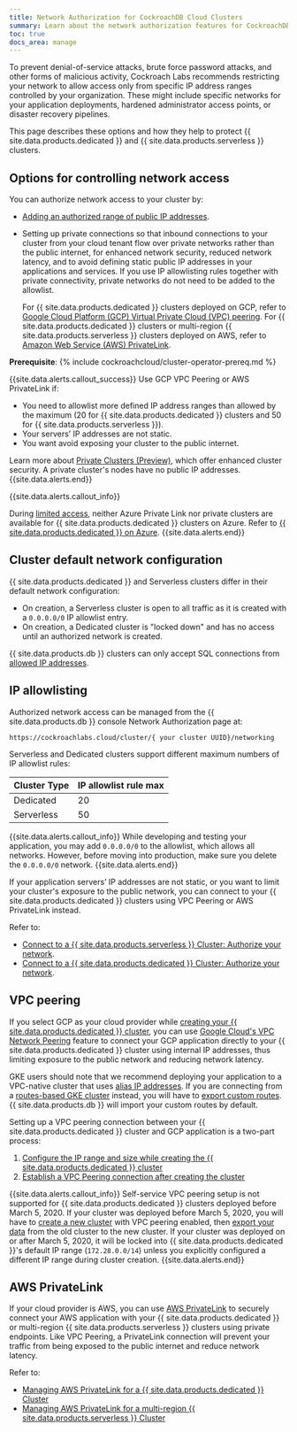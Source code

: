 ```yaml
---
title: Network Authorization for CockroachDB Cloud Clusters
summary: Learn about the network authorization features for CockroachDB Cloud clusters.
toc: true
docs_area: manage
---
```


To prevent denial-of-service attacks, brute force password attacks, and other forms of malicious activity, Cockroach Labs recommends restricting your network to allow access only from specific IP address ranges controlled by your organization. These might include specific networks for your application deployments, hardened administrator access points, or disaster recovery pipelines.

This page describes these options and how they help to protect {{ site.data.products.dedicated }} and {{ site.data.products.serverless }} clusters.

## Options for controlling network access

You can authorize network access to your cluster by:

- [Adding an authorized range of public IP addresses](#ip-allowlisting).
- Setting up private connections so that inbound connections to your cluster from your cloud tenant flow over private networks rather than the public internet, for enhanced network security, reduced network latency, and to avoid defining static public IP addresses in your applications and services. If you use IP allowlisting rules together with private connectivity, private networks do not need to be added to the allowlist.

    For {{ site.data.products.dedicated }} clusters deployed on GCP, refer to [Google Cloud Platform (GCP) Virtual Private Cloud (VPC) peering](#vpc-peering). For {{ site.data.products.dedicated }} clusters or multi-region {{ site.data.products.serverless }} clusters deployed on AWS, refer to [Amazon Web Service (AWS) PrivateLink](#aws-privatelink).

**Prerequisite**: {% include cockroachcloud/cluster-operator-prereq.md %}

{{site.data.alerts.callout_success}}
Use GCP VPC Peering or AWS PrivateLink if:

- You need to allowlist more defined IP address ranges than allowed by the maximum (20 for {{ site.data.products.dedicated }} clusters and 50 for {{ site.data.products.serverless }}).
- Your servers’ IP addresses are not static.
- You want avoid exposing your cluster to the public internet.

Learn more about [Private Clusters (Preview)](private-clusters.html), which offer enhanced cluster security. A private cluster's nodes have no public IP addresses.
{{site.data.alerts.end}}

{{site.data.alerts.callout_info}}

During [limited access](/docs/{{site.versions["stable"]}}/cockroachdb-feature-availability.html), neither Azure Private Link nor private clusters are available for {{ site.data.products.dedicated }} clusters on Azure. Refer to [{{ site.data.products.dedicated }} on Azure](cockroachdb-dedicated-on-azure.html).
{{site.data.alerts.end}}

## Cluster default network configuration

{{ site.data.products.dedicated }} and Serverless clusters differ in their default network configuration:

- On creation, a Serverless cluster is open to all traffic as it is created with a `0.0.0.0/0` IP allowlist entry.
- On creation, a Dedicated cluster is "locked down" and has no access until an authorized network is created.

{{ site.data.products.db }} clusters can only accept SQL connections from [allowed IP addresses](#ip-allowlisting).

## IP allowlisting

Authorized network access can be managed from the {{ site.data.products.db }} console Network Authorization page at:

`https://cockroachlabs.cloud/cluster/{ your cluster UUID}/networking`

Serverless and Dedicated clusters support different maximum numbers of IP allowlist rules:

Cluster Type | IP allowlist rule max
--------|------------
Dedicated|20
Serverless|50

{{site.data.alerts.callout_info}}
While developing and testing your application, you may add `0.0.0.0/0` to the allowlist, which allows all networks. However, before moving into production, make sure you delete the `0.0.0.0/0` network.
{{site.data.alerts.end}}

If your application servers’ IP addresses are not static, or you want to limit your cluster's exposure to the public network, you can connect to your {{ site.data.products.dedicated }} clusters using VPC Peering or AWS PrivateLink instead.

Refer to:

- [Connect to a {{ site.data.products.serverless }} Cluster: Authorize your network](connect-to-a-serverless-cluster.html#authorize-your-network).
- [Connect to a {{ site.data.products.dedicated }} Cluster: Authorize your network](connect-to-your-cluster.html#authorize-your-network).

## VPC peering

If you select GCP as your cloud provider while [creating your {{ site.data.products.dedicated }} cluster](create-your-cluster.html), you can use [Google Cloud's VPC Network Peering](https://cloud.google.com/vpc/docs/vpc-peering) feature to connect your GCP application directly to your {{ site.data.products.dedicated }} cluster using internal IP addresses, thus limiting exposure to the public network and reducing network latency.

GKE users should note that we recommend deploying your application to a VPC-native cluster that uses [alias IP addresses](https://cloud.google.com/kubernetes-engine/docs/how-to/alias-ips). If you are connecting from a [routes-based GKE cluster](https://cloud.google.com/kubernetes-engine/docs/how-to/routes-based-cluster) instead, you will have to [export custom routes](https://cloud.google.com/vpc/docs/vpc-peering#importing-exporting-routes). {{ site.data.products.db }} will import your custom routes by default.

Setting up a VPC peering connection between your {{ site.data.products.dedicated }} cluster and GCP application is a two-part process:

1. [Configure the IP range and size while creating the {{ site.data.products.dedicated }} cluster](create-your-cluster.html#step-7-enable-vpc-peering-optional)
1. [Establish a VPC Peering connection after creating the cluster](connect-to-your-cluster.html#establish-gcp-vpc-peering-or-aws-privatelink)

{{site.data.alerts.callout_info}}
Self-service VPC peering setup is not supported for {{ site.data.products.dedicated }} clusters deployed before March 5, 2020. If your cluster was deployed before March 5, 2020, you will have to [create a new cluster](create-your-cluster.html) with VPC peering enabled, then [export your data](use-managed-service-backups.html) from the old cluster to the new cluster. If your cluster was deployed on or after March 5, 2020, it will be locked into {{ site.data.products.dedicated }}'s default IP range (`172.28.0.0/14`) unless you explicitly configured a different IP range during cluster creation.
{{site.data.alerts.end}}

## AWS PrivateLink

If your cloud provider is AWS, you can use [AWS PrivateLink](https://aws.amazon.com/privatelink/) to securely connect your AWS application with your {{ site.data.products.dedicated }} or multi-region {{ site.data.products.serverless }} clusters using private endpoints. Like VPC Peering, a PrivateLink connection will prevent your traffic from being exposed to the public internet and reduce network latency.

Refer to:

- [Managing AWS PrivateLink for a {{ site.data.products.dedicated }} Cluster](aws-privatelink.html)
- [Managing AWS PrivateLink for a multi-region {{ site.data.products.serverless }} Cluster](aws-privatelink.html)

